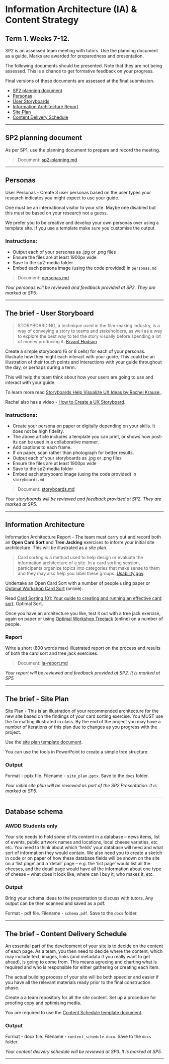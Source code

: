 # Information Architecture (IA) & Content Strategy

## Term 1. Weeks 7-12.

SP2 is an assessed team meeting with tutors. Use the planning document as a guide. Marks are awarded for preparedness and presentation.

The following documents should be presented. Note that they are not being assessed. This is a chance to get formative feedback on your progress.

Final versions of these documents are assessed at the final submission.

*   [SP2 planning document](#SP1-planning-document)
*   [Personas](docs/personas.pdf)
*   [User Storyboards](docs/user_storyboards.pdf)
*   [Information Architecture Report](docs/ia_report.pdf)
*   [Site Plan](docs/site_plan.pdf)
*   [Content Delivery Schedule](docs/content_schedule.docx)

---

## SP2 planning document

As per SP1, use the planning document to prepare and record the meeting.

>Document: [sp2-planning.md](sp2-planning.md)

---

## Personas
    
User Personas - Create 3 user personas based on the user types your research indicates you might expect to use your guide.
    
One must be an international visitor to your site. Maybe one disabled but this must be based on your research not a guess.
    
We prefer you to be creative and develop your own personas over using a template site. If you use a template make sure you customise the output.

### Instructions:

- Output each of your personas as .jpg or .png files
- Ensure the files are at least 1900px wide
- Save to the sp2-media folder
- Embed each persona image (using the code provided) in `personas.md`

>Document: [personas.md](personas.md)

*Your personas will be reviewed and feedback provided at SP2. They are marked at SP5.*

---

## The brief - User Storyboard

>STORYBOARDING, a technique used in the film-making industry, is a way of conveying a story to teams and stakeholders, as well as a way to explore the best way to tell the story visually before spending a lot of money producing it. [Bryant Hodson](https://uxdesign.cc/how-to-storyboard-experiences-fc051e2bc04d)

Create a simple storyboard (6 or 8 cells) for each of your personas. Illustrate how they might each interact with your guide. This could be an illustration of their touch points and interactions with your guide throughout the day, or perhaps during a term.

This will help the team think about how your users are going to use and interact with your guide.

To learn more read [Storyboards Help Visualize UX Ideas
by Rachel Krause ](https://www.nngroup.com/articles/storyboards-visualize-ideas/).

Rachel also has a video - [How to Create a UX Storyboard](https://youtu.be/bNh54LNUtv8).

### Instructions:

- Create your persona on paper or digitally depending on your skills. It does not be high fidelity.
- The above article includes a template you can print, or shows how post-its can be used in a collaborative manner.
- Add captions to each frame.
- If on paper, scan rather than photograph for better results.
- Output each of your storyboards as .jpg or .png files
- Ensure the files are at least 1900px wide
- Save to the sp2-media folder
- Embed each storyboard image (using the code provided) in `storyboards.md`

>Document: [storyboards.md](storyboard.md)

*Your storyboards will be reviewed and feedback provided at SP2. They are marked at SP5.*

---
    
## Information Architecture
    
Information Architecture Report - The team must carry out and record both an **Open Card Sort** and **Tree Jacking** exercises to inform your initial site architecture. This will be illustrated as a site plan.

>Card sorting is a method used to help design or evaluate the information architecture of a site. In a card sorting session, participants organize topics into categories that make sense to them and they may also help you label these groups. [Usability.gov](https://www.usability.gov/how-to-and-tools/methods/card-sorting.html).

Undertake an Open Card Sort with a number of people using paper or [Optimal Workshop Card Sort](https://www.optimalworkshop.com/optimalsort) (online).

Read [Card Sorting 101: Your guide to creating and running an effective card sort](https://www.optimalworkshop.com/101/card-sorting). Optimal Sort.

Once you have an architecture you like, test it out with a tree jack exercise, again on paper or using [Optimal Workshop Treejack](https://www.optimalworkshop.com/treejack) (online) on a number of people.

### Report

Write a short (800 words max) illustrated report on the process and results of both the card sort and tree jack exercises.

>Document: [ia-report.md](storyboard.md)

*Your report will be reviewed and feedback provided at SP2. It is marked at SP5.*


---

## The brief - Site Plan
    
Site Plan - This is an illustration of your recommended architecture for the new site based on the findings of your card sorting exercise. You MUST use the formatting illustrated in class. By the end of the project you may have a number of iterations of this plan due to changes as you progress with the project.
    
Use the [site plan template document](../../raw/master/templates/template_site_plan.pptx).
    
You can use the tools in PowerPoint to create a simple tree structure.
    
### Output

Format - pptx file. Filename - `site_plan.pptx`. Save to the `docs` folder.

*Your initial site plan will be reviewed as part of the SP2 Presentation. It is marked at SP5.*

---

## Database schema

### AWDD Students only

Your site needs to hold some of its content in a database – news items, list of events, public artwork names and locations, local cheese varieties, etc etc. You need to think about which ‘fields’ your database will need and what sort of information they would contain. We also need you to create a sketch in code or on paper of how these database fields will be shown on the site on a ‘list page’ and a ‘detail’ page – e.g. the ‘list page’ would list all the cheeses, and the detail page would have all the information about one type of cheese – what does it look like, where can I buy it, who makes it, etc.

### Output

Bring your schema ideas to the presentation to discuss with tutors. Any output can be then scanned and saved as a pdf.

Format - pdf file. Filename - `schema.pdf`. Save to the `docs` folder.


---

## The brief - Content Delivery Schedule
    
An essential part of the development of your site is to decide on the content of each page. As a team, you then need to decide where the content, which may include text, images, links (and metadata if you really want to get ahead), is going to come from. This means agreeing and charting what is required and who is responsible for either gathering or creating each item.
    
The actual building process of your site will be both speedier and easier if you have all the relevant materials ready prior to the final construction phase.
    
Create a a team repository for all the site content. Set up a procedure for proofing copy and optimising media.
    
You are required to use the [Content Schedule template document](../../raw/master/templates/template_content_schedule.docx).
    
### Output

Format - docx file. Filename - `content_schedule.docx`. Save to the `docs` folder.

*Your content delivery schedule will be reviewed at SP3. It is marked at SP5.*

---